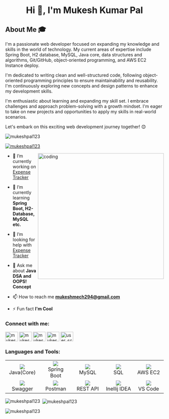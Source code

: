 <h1 align="center">Hi 👋, I'm Mukesh Kumar Pal</h1>

## About Me 🎓

  I'm a passionate web developer focused on expanding my knowledge and skills in the world of technology. My current areas of expertise include Spring Boot, H2 database, MySQL, Java core, data structures and algorithms, Git/GitHub, object-oriented programming, and AWS EC2 Instance deploy.
  
I'm dedicated to writing clean and well-structured code, following object-oriented programming principles to ensure maintainability and reusability. I'm continuously exploring new concepts and design patterns to enhance my development skills.

I'm enthusiastic about learning and expanding my skill set. I embrace challenges and approach problem-solving with a growth mindset. I'm eager to take on new projects and opportunities to apply my skills in real-world scenarios.

Let's embark on this exciting web development journey together! 😊


<p align="left"> <img src="https://komarev.com/ghpvc/?username=mukeshpal123&label=Profile%20views&color=0e75b6&style=flat" alt="mukeshpal123" /> </p>

<p align="left"> <a href="https://github.com/ryo-ma/github-profile-trophy"><img src="https://github-profile-trophy.vercel.app/?username=mukeshpal123" alt="mukeshpal123" /></a> </p>

<img align="right" alt="coding" width="400" src="https://media2.giphy.com/media/L1R1tvI9svkIWwpVYr/200w.webp">

- 🔭 I’m currently working on [Expense Tracker](https://github.com/Mukeshpal123/Expense-Tracker)

- 🌱 I’m currently learning **Spring Boot, H2-Database, MySQL etc.**

- 🤝 I’m looking for help with [Expense Tracker](https://github.com/Mukeshpal123/Expense-Tracker)

- 💬 Ask me about **Java DSA and OOPS! Concept**

- 📫 How to reach me **mukeshmech294@gmail.com**

- ⚡ Fun fact **I'm Cool**

<h3 align="left">Connect with me:</h3>
<p align="left">
<a href="https://linkedin.com/in/mukesh-kumar-pal" target="blank"><img align="center" src="https://raw.githubusercontent.com/rahuldkjain/github-profile-readme-generator/master/src/images/icons/Social/linked-in-alt.svg" alt="mukesh-kumar-pal" height="30" width="40" /></a>
<a href="https://instagram.com/mukeshpal294" target="blank"><img align="center" src="https://raw.githubusercontent.com/rahuldkjain/github-profile-readme-generator/master/src/images/icons/Social/instagram.svg" alt="mukeshpal294" height="30" width="40" /></a>
<a href="https://www.hackerrank.com/mukeshpal1996_p1" target="blank"><img align="center" src="https://raw.githubusercontent.com/rahuldkjain/github-profile-readme-generator/master/src/images/icons/Social/hackerrank.svg" alt="mukeshpal1996_p1" height="30" width="40" /></a>
<a href="https://www.leetcode.com/mukeshpal294" target="blank"><img align="center" src="https://raw.githubusercontent.com/rahuldkjain/github-profile-readme-generator/master/src/images/icons/Social/leet-code.svg" alt="mukeshpal294" height="30" width="40" /></a>
<a href="https://auth.geeksforgeeks.org/user/user_scrrc8880wa" target="blank"><img align="center" src="https://raw.githubusercontent.com/rahuldkjain/github-profile-readme-generator/master/src/images/icons/Social/geeks-for-geeks.svg" alt=user_scrrc8880wa" height="30" width="40" /></a>
</p>


<h3 align="left">Languages and Tools:</h3>

<table>
  <tr>
    <td align="center" width="96">
      <a href="#Mukesh-LoGo">
        <img src="https://th.bing.com/th/id/OIP.PZl9YNsOvSdYzlZ537h2_gHaEo?pid=ImgDet&rs=1" />
      </a>
      <br>Java(Core)
    </td>
    <td align="center" width="96">
      <a href="#Mukesh-LoGo">
        <img src="https://tvd12.com/wp-content/uploads/springboot.jpeg" />
      </a>
      <br>Spring Boot
    </td>
    <td align="center" width="96">
      <a href="#Mukesh-LoGo">
        <img src="https://logodownload.org/wp-content/uploads/2016/10/mysql-logo-1.png" />
      </a>
      <br>MySQL
    </td>
    <td align="center" width="96">
    <a href="#Mukesh-LoGo">
    <img src="https://th.bing.com/th/id/R.90871c6822607179f5d2cfd583f4aaeb?rik=Mjq2poldFRqyvw&riu=http%3a%2f%2fwww.hurricanesoftwares.com%2fwp-content%2fuploads%2f2009%2f06%2flogo_sql.gif&ehk=27JxvMmqZFhRjZW6EUR%2bEluINM9IT31PJLg9teQcucY%3d&risl=&pid=ImgRaw&r=0" />
      </a>
      <br>SQL
    </td>
    <td align="center" width="96">
    <a href="#Mukesh-LoGo">
        <img src="https://th.bing.com/th/id/OIP.LJw8aitT6YkTxXt56C5ahAHaEw?pid=ImgDet&rs=1" />
      </a>
      <br>AWS EC2
    </td>
    </tr>
    <tr>
    <td align="center" width="96">
    <a href="#Mukesh-LoGo">
        <img src="https://pbs.twimg.com/profile_images/524354309668872194/4cka4Q7w.png" />
      </a>
      <br>Swagger
    </td>
    <td align="center" width="96">
     <a href="#Mukesh-LoGo">
        <img src="https://th.bing.com/th/id/R.673b1ed375a2b13043c1230afb57f267?rik=NOce5jSRXQkncA&riu=http%3a%2f%2fww1.prweb.com%2fprfiles%2f2018%2f10%2f05%2f15812110%2fpostman-logo-vert-2018.png&ehk=KfSYC3SA2j1%2fKgWiDwcGbPAULQ0LKtnGNNpO1G0xrEQ%3d&risl=&pid=ImgRaw&r=0" />
      </a>
      <br>Postman
    </td>
    <td align="center" width="96">
    <a href="#Mukesh-LoGo">
        <img src="https://d12m9erqbesehq.cloudfront.net/wp-content/uploads/2016/04/30152042/event-smart-rest-api.png" />
      </a>
      <br>REST API
    </td>
    <td align="center" width="96">
    <a href="#Mukesh-LoGo">
        <img src="https://th.bing.com/th/id/R.fe14bec0eac7c73eaf8fa738867e6ff2?rik=%2fWASHqa82355%2bA&riu=http%3a%2f%2fumbrella-soft.com%2fupload%2f500322f3f64863e2112cf19f766ef797.png&ehk=h78ZpRfo1bdsh0%2fZ%2bWniOazCUPqBFGcey9aOJgnjNvQ%3d&risl=&pid=ImgRaw&r=0" />
      </a>
      <br>Inellij IDEA
    </td>
    </td>
    <td align="center"  width="96">
      <a href="#Mukesh-LoGo">
        <img src="https://res.cloudinary.com/practicaldev/image/fetch/s--PmtGWeEE--/c_limit%2Cf_auto%2Cfl_progressive%2Cq_auto%2Cw_880/https://dev-to-uploads.s3.amazonaws.com/uploads/articles/altlbm1vka194t8ke29t.png" />
      </a>
      <br>VS Code
    </td>
  </tr>
</table>

<p><img align="left" src="https://github-readme-stats.vercel.app/api/top-langs?username=mukeshpal123&show_icons=true&locale=en&layout=compact" alt="mukeshpal123" /></p>

<p>&nbsp;<img align="center" src="https://github-readme-stats.vercel.app/api?username=mukeshpal123&show_icons=true&locale=en" alt="mukeshpal123" /></p>

<p><img align="center" src="https://github-readme-streak-stats.herokuapp.com/?user=mukeshpal123&" alt="mukeshpal123" /></p>

